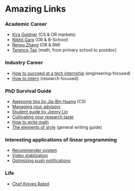 # Amazing Links


### Academic Career
- [Kira Goldner](https://www.kiragoldner.com/blog/job-market.html) (CS & OR markets)
- [Nikhil Garg](https://gargnikhil.com/files/NikhilGarg_JobMarketAdvice.pdf) (OR & B-School)
- [Renyu Zhang](https://rphilipzhang.github.io/rphilipzhang/Reflection_OM_Job_Market_Philip_Zhang.pdf) (OR & RM)
- [Terence Tao](https://terrytao.wordpress.com/career-advice/) (math, from primary school to postdoc)


### Industry Career
- [How to succeed at a tech internship](https://www.linkedin.com/pulse/how-succeed-tech-internship-markell-baldwin/) (engineering-focused)
- [How to intern](https://twitter.com/jbhuang0604/status/1505734716657438724) (research focused)


### PhD Survival Guide
- [Awesome tips by Jia-Bin Huang](https://github.com/jbhuang0604/awesome-tips) (CS)
- [Managing your advisors](https://greatresearch.org/2013/08/14/managing-your-advisor/)
- [Student guide by Jimmy Lin](https://github.com/lintool/guide)
- [Cultivating your research taste](https://greatresearch.org/2013/09/13/cultivating-your-research-taste/)
- [How to write math](https://www.mit.edu/~dimitrib/Ten_Rules.pdf)
- [The elements of style](https://www.amazon.com/Elements-Style-Fourth-William-Strunk/dp/020530902X) (general writing guide)

### Interesting applications of linear programming
- [Recommender system](https://drive.google.com/file/d/1Kbw7l-ZWYOPpsXJl0243-DyE5JXAQRus/view)
- [Video stablization](https://ai.googleblog.com/2016/06/motion-stills-create-beautiful-gifs.html)
- [Optimizing push notifications](https://www.uber.com/en-CA/blog/how-uber-optimizes-push-notifications-using-ml/)

### Life
- [Chef Knives Rated](https://www.cookingforengineers.com/article/129/Chefs-Knives-Rated)
